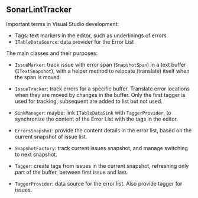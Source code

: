 ﻿SonarLintTracker
----------------

Important terms in Visual Studio development:

- Tags: text markers in the editor, such as underlinings of errors
- `ITableDataSource`: data provider for the Error List

The main classes and their purposes:

- `IssueMarker`: track issue with error span (`SnapshotSpan`) in a text buffer (`ITextSnapshot`),
  with a helper method to relocate (translate) itself when the span is moved.

- `IssueTracker`: track errors for a specific buffer. Translate error locations
  when they are moved by changes in the buffer.
  Only the first tagger is used for tracking, subsequent are added to list but not used.

- `SinkManager`: maybe: link `ITableDataSink` with `TaggerProvider`,
  to synchronize the content of the Error List with the tags in the editor.

- `ErrorsSnapshot`: provide the content details in the error list, based on the current snapshot of issue list.

- `SnapshotFactory`: track current issues snapshot, and manage switching to next snapshot.

- `Tagger`: create tags from issues in the current snapshot,
  refreshing only part of the buffer, between first issue and last.

- `TaggerProvider`: data source for the error list. Also provide tagger for issues.